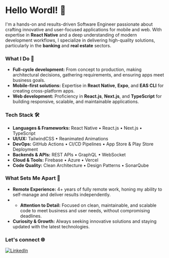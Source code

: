 # Hello Wordl! 👋 

I'm a hands-on and results-driven Software Engineer passionate about crafting innovative and user-focused applications for mobile and web. With expertise in **React Native** and a deep understanding of modern development workflows, I specialize in delivering high-quality solutions, particularly in the **banking** and **real estate** sectors.

### What I Do 🚀
- **Full-cycle development:** From concept to production, making architectural decisions, gathering requirements, and ensuring apps meet business goals.
- **Mobile-first solutions:** Expertise in **React Native**, **Expo**, and **EAS CLI** for creating cross-platform apps.
- **Web development:** Proficiency in **React.js**, **Next.js**, and **TypeScript** for building responsive, scalable, and maintainable applications.

### Tech Stack 🛠️
- **Languages & Frameworks:** React Native • React.js • Next.js • TypeScript
- **UI/UX:** TailwindCSS • Reanimated Animations
- **DevOps:** GitHub Actions • CI/CD Pipelines • App Store & Play Store Deployment
- **Backends & APIs:** REST APIs • GraphQL • WebSocket
- **Cloud & Tools:** Firebase • Azure • Vercel
- **Code Quality:** Clean Architecture • Design Patterns • SonarQube

### What Sets Me Apart 🎯
- **Remote Experience:** 4+ years of fully remote work, honing my ability to self-manage and deliver results independently.
- - **Attention to Detail:** Focused on clean, maintainable, and scalable code to meet business and user needs, without compromising deadlines.
- **Curiosity & Growth:** Always seeking innovative solutions and staying updated with the latest technologies.

### Let's connect 🌐
[![LinkedIn](https://img.shields.io/badge/LinkedIn-thiagomunich-blue?style=for-the-badge&logo=linkedin)](https://www.linkedin.com/in/thiagomunich/)
